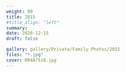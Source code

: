 ```yaml
---
weight: 90
title: 2015
#title_align: "left"
summary: 
date: 2020-12-15
draft: false

gallery: gallery/Private/Family Photos/2015
files: "*.jpg"
cover: KR4A7518.jpg
---
```

